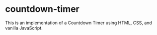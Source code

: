 # countdown-timer

This is an implementation of a Countdown Timer using HTML, CSS, and vanilla JavaScript.